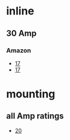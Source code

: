 # inline
## 30 Amp
### Amazon
- [17](https://www.amazon.com/Circuit-Breaker-PowMr-12V-24V-Inverter/dp/B07KF35QHK)
- [17](https://www.amazon.com/Circuit-Breaker-Automotive-Overload-Protection/dp/B0992D28XP)

# mounting
## all Amp ratings
- [20](https://www.amazon.com/Circuit-Breaker-Automotive-Overload-Protection/dp/B0992D28XP)
